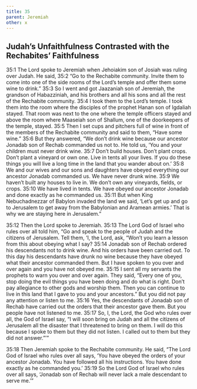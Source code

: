 ```yaml
---
title: 35
parent: Jeremiah
other: x
---
```



## Judah’s Unfaithfulness Contrasted with the Rechabites’ Faithfulness

<a name="35:1">35:1</a> The Lord spoke to Jeremiah when Jehoiakim son of Josiah was ruling over Judah. He said, <a name="35:2">35:2</a> “Go to the Rechabite community. Invite them to come into one of the side rooms of the Lord’s temple and offer them some wine to drink.” <a name="35:3">35:3</a> So I went and got Jaazaniah son of Jeremiah, the grandson of Habazziniah, and his brothers and all his sons and all the rest of the Rechabite community. <a name="35:4">35:4</a> I took them to the Lord’s temple. I took them into the room where the disciples of the prophet Hanan son of Igdaliah stayed. That room was next to the one where the temple officers stayed and above the room where Maaseiah son of Shallum, one of the doorkeepers of the temple, stayed. <a name="35:5">35:5</a> Then I set cups and pitchers full of wine in front of the members of the Rechabite community and said to them, “Have some wine.” <a name="35:6">35:6</a> But they answered, “We don’t drink wine because our ancestor Jonadab son of Rechab commanded us not to. He told us, ‘You and your children must never drink wine. <a name="35:7">35:7</a> Don’t build houses. Don’t plant crops. Don’t plant a vineyard or own one. Live in tents all your lives. If you do these things you will live a long time in the land that you wander about on.’ <a name="35:8">35:8</a> We and our wives and our sons and daughters have obeyed everything our ancestor Jonadab commanded us. We have never drunk wine. <a name="35:9">35:9</a> We haven’t built any houses to live in. We don’t own any vineyards, fields, or crops. <a name="35:10">35:10</a> We have lived in tents. We have obeyed our ancestor Jonadab and done exactly as he commanded us. <a name="35:11">35:11</a> But when King Nebuchadnezzar of Babylon invaded the land we said, ‘Let’s get up and go to Jerusalem to get away from the Babylonian and Aramean armies.’ That is why we are staying here in Jerusalem.”

<a name="35:12">35:12</a> Then the Lord spoke to Jeremiah. <a name="35:13">35:13</a> The Lord God of Israel who rules over all told him, “Go and speak to the people of Judah and the citizens of Jerusalem. Tell them, ‘I, the Lord, ask, “Won’t you learn a lesson from this about obeying what I say? <a name="35:14">35:14</a> Jonadab son of Rechab ordered his descendants not to drink wine. And his orders have been carried out. To this day his descendants have drunk no wine because they have obeyed what their ancestor commanded them. But I have spoken to you over and over again and you have not obeyed me. <a name="35:15">35:15</a> I sent all my servants the prophets to warn you over and over again. They said, “Every one of you, stop doing the evil things you have been doing and do what is right. Don’t pay allegiance to other gods and worship them. Then you can continue to live in this land that I gave to you and your ancestors.” But you did not pay any attention or listen to me. <a name="35:16">35:16</a> Yes, the descendants of Jonadab son of Rechab have carried out the orders that their ancestor gave them. But you people have not listened to me. <a name="35:17">35:17</a> So, I, the Lord, the God who rules over all, the God of Israel say, “I will soon bring on Judah and all the citizens of Jerusalem all the disaster that I threatened to bring on them. I will do this because I spoke to them but they did not listen. I called out to them but they did not answer.”’”

<a name="35:18">35:18</a> Then Jeremiah spoke to the Rechabite community. He said, “The Lord God of Israel who rules over all says, ‘You have obeyed the orders of your ancestor Jonadab. You have followed all his instructions. You have done exactly as he commanded you.’ <a name="35:19">35:19</a> So the Lord God of Israel who rules over all says, ‘Jonadab son of Rechab will never lack a male descendant to serve me.’”